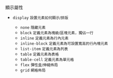 顯示屬性
- `display` <small>設置元素如何顯示/排版</small>
	
	- `none` <small>隱藏元素</small>
	- `block` <small>定義元素為塊級/區塊元素，獨佔一行</small>
	- `inline` <small>定義元素為行內元素</small>
	- `inline-block` <small>定義元素為可設置寬高的行內塊元素</small>
	- `list-item` <small>定義元素為列表</small>
	- `table` <small>定義元素為表格</small>
	- `table-cell` <small>定義元素為單元格</small>
	- `flex` <small>彈性盒/伸縮佈局</small>
	- `grid` <small>網格佈局</small>